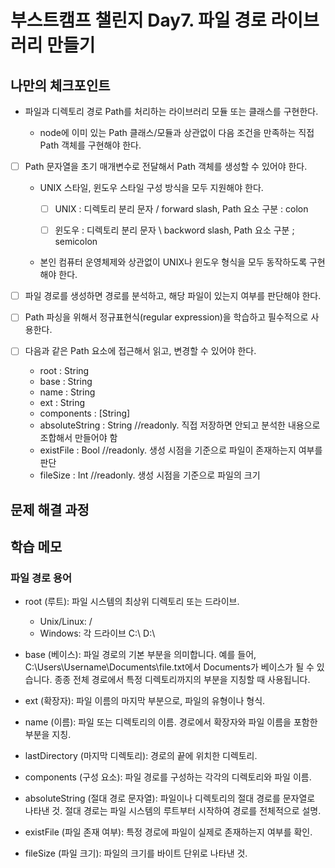 # 부스트캠프 챌린지 Day7. 파일 경로 라이브러리 만들기

## 나만의 체크포인트

-   파일과 디렉토리 경로 Path를 처리하는 라이브러리 모듈 또는 클래스를 구현한다.

    -   node에 이미 있는 Path 클래스/모듈과 상관없이 다음 조건을 만족하는 직접 Path 객체를 구현해야 한다.

-   [ ] Path 문자열을 초기 매개변수로 전달해서 Path 객체를 생성할 수 있어야 한다.

    -   UNIX 스타일, 윈도우 스타일 구성 방식을 모두 지원해야 한다.

        -   [ ] UNIX : 디렉토리 분리 문자 / forward slash, Path 요소 구분 : colon

        -   [ ] 윈도우 : 디렉토리 분리 문자 \ backword slash, Path 요소 구분 ; semicolon

    -   본인 컴퓨터 운영체제와 상관없이 UNIX나 윈도우 형식을 모두 동작하도록 구현해야 한다.

-   [ ] 파일 경로를 생성하면 경로를 분석하고, 해당 파일이 있는지 여부를 판단해야 한다.
-   [ ] Path 파싱을 위해서 정규표현식(regular expression)을 학습하고 필수적으로 사용한다.
-   [ ] 다음과 같은 Path 요소에 접근해서 읽고, 변경할 수 있어야 한다.
    -   root : String
    -   base : String
    -   name : String
    -   ext : String
    -   components : [String]
    -   absoluteString : String //readonly. 직접 저장하면 안되고 분석한 내용으로 조합해서 만들어야 함
    -   existFile : Bool //readonly. 생성 시점을 기준으로 파일이 존재하는지 여부를 판단
    -   fileSize : Int //readonly. 생성 시점을 기준으로 파일의 크기

## 문제 해결 과정

## 학습 메모

### 파일 경로 용어

-   root (루트): 파일 시스템의 최상위 디렉토리 또는 드라이브.

    -   Unix/Linux: /
    -   Windows: 각 드라이브 C:\ D:\

-   base (베이스): 파일 경로의 기본 부분을 의미합니다. 예를 들어, C:\Users\Username\Documents\file.txt에서 Documents가 베이스가 될 수 있습니다. 종종 전체 경로에서 특정 디렉토리까지의 부분을 지칭할 때 사용됩니다.

-   ext (확장자): 파일 이름의 마지막 부분으로, 파일의 유형이나 형식.

-   name (이름): 파일 또는 디렉토리의 이름. 경로에서 확장자와 파일 이름을 포함한 부분을 지칭.

-   lastDirectory (마지막 디렉토리): 경로의 끝에 위치한 디렉토리.

-   components (구성 요소): 파일 경로를 구성하는 각각의 디렉토리와 파일 이름.

-   absoluteString (절대 경로 문자열): 파일이나 디렉토리의 절대 경로를 문자열로 나타낸 것. 절대 경로는 파일 시스템의 루트부터 시작하여 경로를 전체적으로 설명.

-   existFile (파일 존재 여부): 특정 경로에 파일이 실제로 존재하는지 여부를 확인.

-   fileSize (파일 크기): 파일의 크기를 바이트 단위로 나타낸 것.
